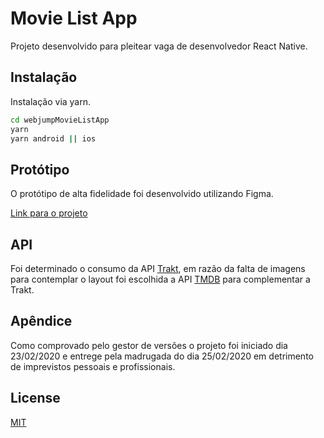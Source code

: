 # Movie List App

Projeto desenvolvido para pleitear vaga de desenvolvedor React Native.

## Instalação

Instalação via yarn.

```bash
cd webjumpMovieListApp
yarn
yarn android || ios
```

## Protótipo

O protótipo de alta fidelidade foi desenvolvido utilizando Figma.

[Link para o projeto](https://www.figma.com/file/5yjCvkMkkxcJzx3fkdb6mD/webjump-movie-list?node-id=1%3A2)


## API

Foi determinado o consumo da API [Trakt](https://trakt.docs.apiary.io/), em razão da falta de imagens para contemplar o layout foi escolhida a API [TMDB](https://developers.themoviedb.org/3) para complementar a Trakt.

## Apêndice
Como comprovado pelo gestor de versões o projeto foi iniciado dia 23/02/2020 e entrege pela madrugada do dia 25/02/2020 em detrimento de imprevistos pessoais e profissionais.

## License
[MIT](https://choosealicense.com/licenses/mit/)